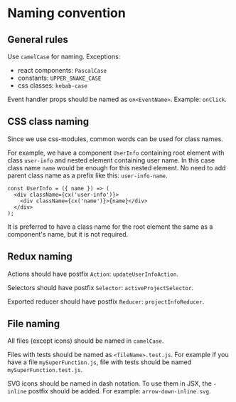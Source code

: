 # Naming convention

## General rules

Use `camelCase` for naming. Exceptions:

- react components: `PascalCase`
- constants: `UPPER_SNAKE_CASE`
- css classes: `kebab-case`

Event handler props should be named as `on<EventName>`. Example: `onClick`.

## CSS class naming

Since we use css-modules, common words can be used for class names.

For example, we have a component `UserInfo` containing root element with class `user-info` and nested element containing user name.
In this case class name `name` would be enough for this nested element. No need to add parent class name as a prefix like this: `user-info-name`.

```
const UserInfo = ({ name }) => (
  <div className={cx('user-info')}>
    <div className={cx('name')}>{name}</div>
  </div>
);
```

It is preferred to have a class name for the root element the same as a component's name, but it is not required.

## Redux naming

Actions should have postfix `Action`: `updateUserInfoAction`.

Selectors should have postfix `Selector`: `activeProjectSelector`.

Exported reducer should have postfix `Reducer`: `projectInfoReducer`.

## File naming

All files (except icons) should be named in `camelCase`.

Files with tests should be named as `<fileName>.test.js`. For example if you have a file `mySuperFunction.js`, file with tests should be named `mySuperFunction.test.js`.

SVG icons should be named in dash notation. To use them in JSX, the `-inline` postfix should be added. For example: `arrow-down-inline.svg`.
